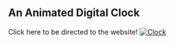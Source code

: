 ## An Animated Digital Clock

Click here to be directed to the website!
[![Clock](https://img.shields.io/badge/Animated%20Digital%Clock-%23000000.svg?style=for-the-badge&logo=firefox&logoColor=FF7139)](https://digital-clock.dorukaysor.work.gd/)
